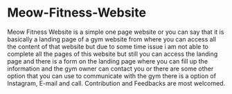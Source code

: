 # Meow-Fitness-Website
Meow Fitness Website is a simple one page website or you can say that it is basically a landing page of a gym website from where you can access all the content of that website but 
due to some time issue i am not able to complete all the pages of this website but still you can access the landing page and there is a form on the landing page where you can fill up the information and the gym owner can contact you or there are some other option that you can use to communicate with the gym there is a option of Instagram, E-mail and call.
Contribution and Feedbacks are most welcomed.
